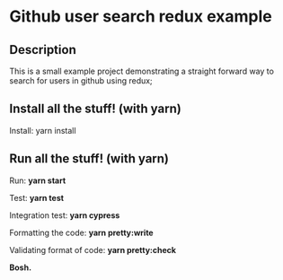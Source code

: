 # Github user search redux example

## Description
This is a small example project demonstrating a straight forward way to search for users in github using redux;

## Install all the stuff! (with yarn)
Install: yarn install

## Run all the stuff! (with yarn)
Run: **yarn start**

Test: **yarn test**

Integration test: **yarn cypress**

Formatting the code: **yarn pretty:write**

Validating format of code: **yarn pretty:check**

**Bosh.**
